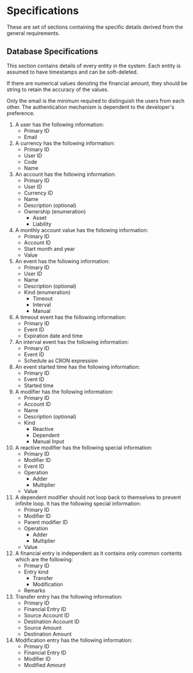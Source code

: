 # Specifications
These are set of sections containing the specific details derived from the general requirements.

## Database Specifications
This section contains details of every entity in the system. Each entity is assumed to have
timestamps and can be soft-deleted.

If there are numerical values denoting the financial amount, they should be string to retain the accuracy of the values.

Only the email is the minimum required to distinguish the users from each other. The authentication
mechanism is dependent to the developer's preference.

1. A user has the following information:
	- Primary ID
	- Email
2. A currency has the following information:
	- Primary ID
	- User ID
	- Code
	- Name
3. An account has the following information:
	- Primary ID
	- User ID
	- Currency ID
	- Name
	- Description (optional)
	- Ownership (enumeration)
		- Asset
		- Liability
4. A monthly account value has the following information:
	- Primary ID
	- Account ID
	- Start month and year
	- Value
5. An event has the following information:
	- Primary ID
	- User ID
	- Name
	- Description (optional)
	- Kind (enumeration)
		- Timeout
		- Interval
		- Manual
6. A timeout event has the following information:
	- Primary ID
	- Event ID
	- Expiration date and time
7. An interval event has the following information:
	- Primary ID
	- Event ID
	- Schedule as CRON expression
8. An event started time has the following information:
	- Primary ID
	- Event ID
	- Started time
9. A modifier has the following information:
	- Primary ID
	- Account ID
	- Name
	- Description (optional)
	- Kind
		- Reactive
		- Dependent
		- Manual Input
10. A reactive modifier has the following special information:
	- Primary ID
	- Modifier ID
	- Event ID
	- Operation
		- Adder
		- Multiplier
	- Value
11. A dependent modifier should not loop back to themselves to prevent infinite loop. It has the following special information:
	- Primary ID
	- Modifier ID
	- Parent modifier ID
	- Operation
		- Adder
		- Multiplier
	- Value
12. A financial entry is independent as it contains only common contents which are the following:
	- Primary ID
	- Entry kind
		- Transfer
		- Modification
	- Remarks
13. Transfer entry has the following information:
	- Primary ID
	- Financial Entry ID
	- Source Account ID
	- Destination Account ID
	- Source Amount
	- Destination Amount
14. Modification entry has the following information:
	- Primary ID
	- Financial Entry ID
	- Modifier ID
	- Modified Amount
